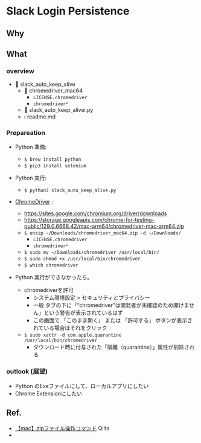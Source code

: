 # Slack Login Persistence
## Why

## What
### overview
- 📁 slack_auto_keep_alive
    - 📁 chromedriver_mac64
        - `LICENSE.chromedriver`
        - `chromedriver*`
    - 📄 slack_auto_keep_alivei.py
    - ℹ️ readme.md

### Prepareation
- Python 準備:
    - `$ brew install python`
    - `$ pip3 install selenium`
- Python 実行:
    - `$ python3 slack_auto_keep_alive.py`
- [ChromeDriver](https://sites.google.com/chromium.org/driver/) :
    - https://sites.google.com/chromium.org/driver/downloads
    - https://storage.googleapis.com/chrome-for-testing-public/129.0.6668.42/mac-arm64/chromedriver-mac-arm64.zip
    - `$ unzip ~/Downloads/chromedriver_mac64.zip -d ~/Downloads/`
        - `LICENSE.chromedriver`
        - `chromedriver*`
    - `$ sudo mv ~/Downloads/chromedriver /usr/local/bin/`
    - `$ sudo chmod +x /usr/local/bin/chromedriver`
    - `$ which chromedriver`

- Python 実行ができなかったら。
    - chromedriverを許可
        - システム環境設定 > セキュリティとプライバシー
        - 一般 タブの下に「“chromedriver”は開発者が未確認のため開けません」という警告が表示されているはず
        - この画面で 「このまま開く」 または 「許可する」 ボタンが表示されている場合はそれをクリック
    - `$ sudo xattr -d com.apple.quarantine /usr/local/bin/chromedriver`
        - ダウンロード時に付与された「隔離（quarantine）」属性が削除される

### outlook (展望)
- Python のExeファイルにして、ローカルアプリにしたい
- Chrome Extensionにしたい


## Ref.
- [【mac】zipファイル操作コマンド](https://qiita.com/griffin3104/items/948e38aab62bbb0d0610) Qiita
- []()


